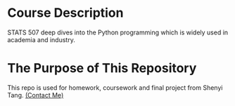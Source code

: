 # Course Description
STATS 507 deep dives into the Python programming which is widely used in academia and industry.

# The Purpose of This Repository
This repo is used for homework, coursework and final project from Shenyi
Tang. [(Contact Me)](mailto:tshenyi@umich.edu)